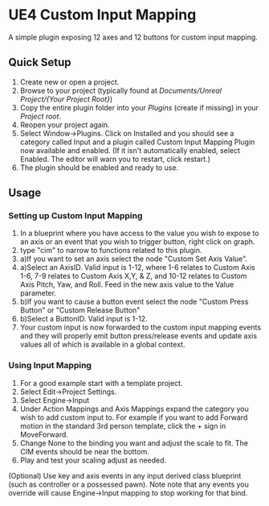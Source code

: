 UE4 Custom Input Mapping
=======

A simple plugin exposing 12 axes and 12 buttons for custom input mapping.

## Quick Setup ##
1. Create new or open a project. 
2. Browse to your project (typically found at *Documents/Unreal Project/{Your Project Root}*)
3. Copy the entire plugin folder into your *Plugins* (create if missing) in your *Project root*.
5. Reopen your project again.
6. Select Window->Plugins. Click on Installed and you should see a category called Input and a plugin called Custom Input Mapping Plugin now available and enabled. (If it isn't automatically enabled, select Enabled. The editor will warn you to restart, click restart.)
7. The plugin should be enabled and ready to use. 

## Usage ##

### Setting up Custom Input Mapping

1. In a blueprint where you have access to the value you wish to expose to an axis or an event that you wish to trigger button, right click on graph.
2. type "cim" to narrow to functions related to this plugin.
3. a)If you want to set an axis select the node "Custom Set Axis Value".
4. a)Select an AxisID. Valid input is 1-12, where 1-6 relates to Custom Axis 1-6, 7-9 relates to Custom Axis X,Y, & Z, and 10-12 relates to Custom Axis Pitch, Yaw, and Roll. Feed in the new axis value to the Value parameter.
3. b)If you want to cause a button event select the node "Custom Press Button" or "Custom Release Button"
4. b)Select a ButtonID. Valid input is 1-12.
5. Your custom input is now forwarded to the custom input mapping events and they will properly emit button press/release events and update axis values all of which is available in a global context.


### Using Input Mapping ###

 1.	For a good example start with a template project.
 3.	Select Edit->Project Settings.
 4.	Select Engine->Input
 5.	Under Action Mappings and Axis Mappings expand the category you wish to add custom input to. For example if you want to add Forward motion in the standard 3rd person template, click the + sign in MoveForward.
 6.	Change None to the binding you want and adjust the scale to fit. The CIM events should be near the bottom.
 7.	Play and test your scaling adjust as needed.

(Optional) Use key and axis events in any input derived class blueprint (such as controller or a possessed pawn). Note note that any events you override will cause Engine->Input mapping to stop working for that bind.
